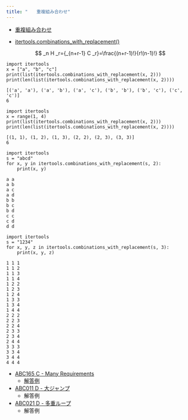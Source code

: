 ```yaml
---
title: "　　重複組み合わせ"
---
```


* [重複組み合わせ](https://ja.wikipedia.org/wiki/%E9%87%8D%E8%A4%87%E7%B5%84%E5%90%88%E3%81%9B)

* [itertools.combinations_with_replacement()](https://docs.python.org/ja/3/library/itertools.html#itertools.combinations_with_replacement)

$$
_n H _r={_{n+r-1} C _r}=\frac{(n+r-1)!}{r!(n-1)!}
$$

```python:サンプルコード
import itertools
x = ["a", "b", "c"]
print(list(itertools.combinations_with_replacement(x, 2)))
print(len(list(itertools.combinations_with_replacement(x, 2))))
```

```text:実行結果
[('a', 'a'), ('a', 'b'), ('a', 'c'), ('b', 'b'), ('b', 'c'), ('c', 'c')]
6
```

```python:サンプル
import itertools
x = range(1, 4)
print(list(itertools.combinations_with_replacement(x, 2)))
print(len(list(itertools.combinations_with_replacement(x, 2))))
```

```text:実行結果
[(1, 1), (1, 2), (1, 3), (2, 2), (2, 3), (3, 3)]
6
```

```python:サンプルコード
import itertools
s = "abcd"
for x, y in itertools.combinations_with_replacement(s, 2):
    print(x, y)
```

```text:実行結果
a a
a b
a c
a d
b b
b c
b d
c c
c d
d d
```

```python:サンプルコード
import itertools
s = "1234"
for x, y, z in itertools.combinations_with_replacement(s, 3):
    print(x, y, z)
```

```text:実行結果
1 1 1
1 1 2
1 1 3
1 1 4
1 2 2
1 2 3
1 2 4
1 3 3
1 3 4
1 4 4
2 2 2
2 2 3
2 2 4
2 3 3
2 3 4
2 4 4
3 3 3
3 3 4
3 4 4
4 4 4
```

- [ABC165 C - Many Requirements](https://atcoder.jp/contests/abc165/tasks/abc165_c)
    - [解答例](https://atcoder.jp/contests/abc165/submissions/18292774)
- [ABC011 D - 大ジャンプ](https://atcoder.jp/contests/abc011/tasks/abc011_4)
    - 解答例
- [ABC021 D - 多重ループ](https://atcoder.jp/contests/abc021/tasks/abc021_d)
    - 解答例